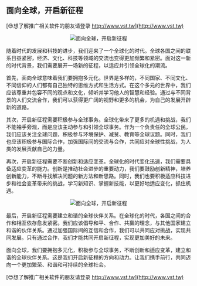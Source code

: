 ## **面向全球，开启新征程**

[😍想了解推广相关软件的朋友请登录 http://www.vst.tw](http://www.vst.tw)

 <center><img src="https://vst.tw/MP4/tuiguang/png/1.png" alt="面向全球，开启新征程"></center>

随着时代的发展和科技的进步，我们迎来了一个全球化的时代。全球各国之间的联系日益紧密，经济、文化、科技等领域的交流也变得更加频繁和紧密。面对这一新的时代背景，我们需要展开一场新的征程，以适应并引领全球化的潮流。

首先，面向全球意味着我们要拥抱多元化。世界是多样的，不同国家、不同文化、不同信仰的人们都有自己独特的思维方式和生活方式。在这个多元的世界中，我们应该尊重并包容不同的观点和文化，倾听并学习他人的智慧和经验。通过与不同背景的人们交流合作，我们可以获得更广阔的视野和更多的机会，为自己的发展开辟新的道路。

其次，开启新征程需要积极参与全球事务。全球化带来了更多的机遇和挑战，我们不能袖手旁观，而是应该主动参与和引领全球事务。作为一个负责任的全球公民，我们应该关注全球问题，积极参与环境保护、减贫、教育等全球议题。同时，我们也应该积极参与国际合作，加强国际间的交流与合作，共同应对全球性挑战，为人类的发展贡献自己的力量。

再次，开启新征程需要不断创新和适应变革。全球化的时代变化迅速，我们需要具备适应变革的能力。创新是推动社会进步的重要动力，我们要鼓励创新精神，培养创新能力，不断寻找解决问题的新方法和新思路。同时，我们也要积极适应科技进步和社会变革带来的挑战，学习新知识、掌握新技能，以更好地适应变化，抓住机遇。

 <center><img src="https://vst.tw/MP4/tuiguang/png/4.png" alt="面向全球，开启新征程"></center>

最后，开启新征程需要建立和谐的全球伙伴关系。在全球化的时代，各国之间的合作和相互依存愈发紧密。我们应该倡导和平、合作、共赢的理念，与其他国家建立和谐的伙伴关系。通过加强国际间的互信和合作，我们可以共同应对挑战，实现共同发展。只有通过合作，我们才能共同开启新征程，实现更加美好的未来。

面向全球，我们要拥抱多元化，积极参与全球事务，不断创新和适应变革，建立和谐的全球伙伴关系。这是我们开启新征程的方向和动力。让我们携手前行，共同迈向一个更加繁荣、和谐和可持续的全球社会。

[😍想了解推广相关软件的朋友请登录 http://www.vst.tw](http://www.vst.tw)



